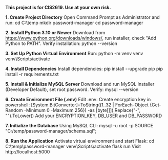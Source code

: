 **This project is for CIS2619. Use at your own risk.**

**1. Create Project Directory**
Open Command Prompt as Administrator and run:
cd C:\temp
mkdir password-manager
cd password-manager

**2. Install Python 3.10 or Newer**
Download from https://www.python.org/downloads/windows/, run installer, check "Add Python to PATH".
Verify installation:
python --version

**3. Set Up Python Virtual Environment**
Run:
python -m venv venv
venv\Scripts\activate

**4. Install Dependencies**
Install dependencies:
pip install --upgrade pip
pip install -r requirements.txt

**5. Install & Initialize MySQL Server**
Download and run MySQL Installer (Developer Default), set root password.
Verify:
mysql --version

**6. Create Environment File (.env)**
Edit .env:
Create encryption key in powershell: [System.BitConverter]::ToString((1..32 | ForEach-Object {Get-Random -Minimum 0 -Maximum 256}) -as [byte[]]).Replace("-", "").ToLower()
Add your ENCRYPTION_KEY, DB_USER and DB_PASSWORD

**7. Initialize the Database**
Using MySQL CLI:
mysql -u root -p
SOURCE "C:/temp/password-manager/schema.sql";

**8. Run the Application**
Activate virtual environment and start Flask:
cd C:\temp\password-manager
venv\Scripts\activate
flask run
Visit http://localhost:5000




